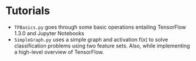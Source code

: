 # Tutorials
- ```TFBasics.py``` goes through some basic operations entailing TensorFlow 1.3.0 and Jupyter Notebooks
- ```SimpleGraph.py``` uses a simple graph and activation f(x) to solve classification problems using two feature sets. Also, while implementing a high-level overview of TensorFlow. 
